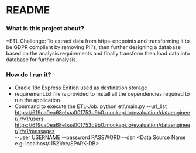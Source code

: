 # README #

### What is this project about?

*ETL Challenge: To extract data from https-endpoints and transforming it to be GDPR compliant by removing PII's, then further designing a database based on the analysis requirements and finally transform then load data into database for further analysis.

### How do I run it?

* Oracle 18c Express Edition used as destination storage
* requirement.txt file is provided to install all the dependencies required to run the application
* Command to execute the ETL-Job: 
	python etl\main.py --url_list https://619ca0ea68ebaa001753c9b0.mockapi.io/evaluation/dataengineer/jr/v1/users \
	https://619ca0ea68ebaa001753c9b0.mockapi.io/evaluation/dataengineer/jr/v1/messages \
	--user USERNAME --password PASSWORD --dsn <Data Source Name e.g: localhost/:1521/xe/SPARK-DB>
